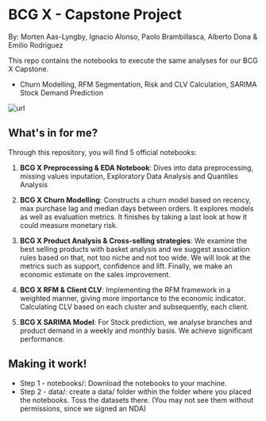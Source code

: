 # BCG X - Capstone Project
By: Morten Aas-Lyngby, Ignacio Alonso, Paolo Brambillasca, Alberto Dona & Emilio Rodriguez

This repo contains the notebooks to execute the same analyses for our BCG X Capstone. 
- Churn Modelling, RFM Segmentation, Risk and CLV Calculation, SARIMA Stock Demand Prediction

![url](https://web-assets.bcg.com/5c/0b/0981441c44409c5140fb87a215f0/bcgx-pressrelease-header-003.jpg)


## What's in for me?
Through this repository, you will find 5 official notebooks:

1. **BCG X Preprocessing & EDA Notebook**: Dives into data preprocessing, missing values inputation, Exploratory Data Analysis and Quantiles Analysis
   
2. **BCG X Churn Modelling**: Constructs a churn model based on recency, max purchase lag and median days between orders. It explores models as well as evaluation metrics.
   It finishes by taking a last look at how it could measure monetary risk.

3. **BCG X Product Analysis & Cross-selling strategies**: We examine the best selling products with basket analysis and we suggest association rules based on that, not too niche and not too wide.
   We will look at the metrics such as support, confidence and lift. Finally, we make an economic estimate on the sales improvement.
   
4. **BCG X RFM & Client CLV**: Implementing the RFM framework in a weighted manner, giving more importance to the economic indicator. Calculating CLV based on each cluster and subsequently, each client.

5. **BCG X SARIMA Model**: For Stock prediction, we analyse branches and product demand in a weekly and monthly basis. We achieve significant performance.

## Making it work!
- Step 1 - notebooks/: Download the notebooks to your machine.
- Step 2 - data/: create a data/ folder within the folder where you placed the notebooks. Toss the datasets there.
  (You may not see them without permissions, since we signed an NDA)



